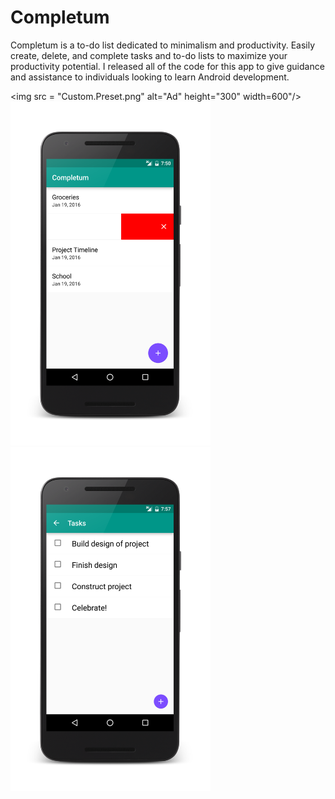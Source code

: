 # Completum
Completum is a to-do list dedicated to minimalism and productivity. Easily create, delete, and complete tasks and to-do lists to maximize your productivity potential.
I released all of the code for this app to give guidance and assistance to individuals looking to learn Android development.

<img src = "Custom.Preset.png" alt="Ad" height="300" width=600"/>
<br/>
<img src = "mainscreen-delete.png" alt="Completum" height="550" width="320"/>
<img src = "task-nodelete.png" alt="Task" height="550" width="320"/>
